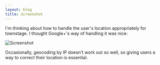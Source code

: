 ```yaml
---
layout: blog
title: Screenshot
---
```


I'm thinking about how to handle the user's location appropriately for townstage. I thought Google+'s way of handling it was nice:

![Screenshot](http://f.cl.ly/items/3y1Q0Z1q1p0o2O160P2p/SS%202012-12-09%20at%203.05.59%20PM.png)

Occasionally, geocoding by IP doesn't work out so well, so giving users a way to correct their location is essential.
